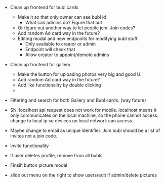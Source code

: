 - Clean up frontend for bubl cards
    - Make it so that only owner can see bubl id
        - What can admins do? Figure that out
    - Or figure out another way to let people join. Join codes?
    - Add random Ad card way in the future?
    - Editing modal and new endpoints for modifying bubl stuff
        - Only available to creator or admin
        - Endpoint will check that
        - Allow creator to appoint/demote admins
- Clean up frontend for gallery
    - Make the button for uploading photos very big and good UI
    - Add random Ad card way in the future?
    - Add like functionality by double clicking
    - 
- Filtering and search for both Gallery and Bubl cards. (way future)

- SN: localhost api request does not work for mobile. localhost means it only communicates on the local machine, so the phone cannot access. change to local ip so devices on local network can access.
- Maybe change to email as unique identifier. Join bubl should be a list of invites not a join code.
- Invite functionality
- If user deletes profile, remove from all bubls.
- Finsih button picture modal
- slide out menu on the right to show users/edit if admin/delete pictures